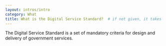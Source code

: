 ```yaml
---
layout: intros/intro
category: What
title: What is the Digital Service Standard?  # if not given, it takes the title from the current page
---
```


The Digital Service Standard is a set of mandatory criteria for design and delivery of government services.
